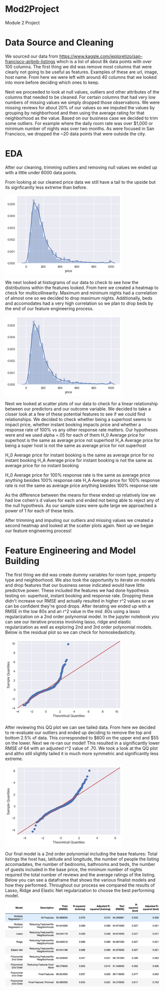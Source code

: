 # Mod2Project
Module 2 Project

# Data Source and Cleaning
We sourced our data from https://www.kaggle.com/jeploretizo/san-francisco-airbnb-listings which is a list of about 8k data points with over 100 columns. The first thing we did was remove most columns that were clearly not going to be useful as features. Examples of these are url, image, host name. From here we were left with around 40 columns that we looked into more before deciding which ones to keep.

Next we proceeded to look at null values, outliers and other attributes of the columns that needed to be cleaned. For certain columns that had very low numbers of missing values we simply dropped those observations. We were missing reviews for about 20% of our values so we imputed the values by grouping by neighborhood and then using the average rating for that neighborhood as the value. Based on our business case we decided to trim some outliers. For example where the daily room rate was over $1,000 or minimum number of nights was over two months. As were focused in San Francisco, we dropped the ~20 data points that were outside the city.

# EDA
After our cleaning, trimming outliers and removing null values we ended up with a little under 6000 data points. 


From looking at our cleaned price data we still have a tail to the upside but its signficantly less extreme than before.

<img src="https://github.com/CaryMosley/Mod2Project/blob/master/cleanprice.png">

We next looked at histograms of our data to check to see how the distributions within the features looked. From here we created a heatmap to check for multicollinearity. Maximum and minimum nights had a correlation of almost one so we decided to drop maximum nights. Additionally, beds and accomodates had a very high correlation so we plan to drop beds by the end of our feature engineering process.

<img src="https://github.com/CaryMosley/Mod2Project/blob/master/cleanprice.png">

Next we looked at scatter plots of our data to check for a linear relationship between our predictors and our outcome variable. We decided to take a closer look at a few of these potential features to see if we could find relationships. We decided to check whether being a superhost seems to impact price, whether instant booking impacts price and whether a response rate of 100% vs any other response rate matters. Our hypotheses were and we used alpha =.05 for each of them
H_0 Average price for superhost is the same as average price not superhost
H_A Average price for being a super host is not the same as average price for not superhost


H_0 Average price for instant booking is the same as average price for no instant booking
H_A Average price for instant booking is not the same as average price for no instant booking

H_0 Average price for 100% response rate is the same as average price anything besides 100% response rate
H_A Average price for 100% response rate is not the same as average price anything besides 100% response rate

As the difference between the means for these ended up relatively low we had low cohen's d values for each and ended not being able to reject any of the null hypothesis. As our sample sizes were quite large we approached a power of 1 for each of these tests.

After trimming and imputing our outliers and missing values we created a second heatmap and looked at the scatter plots again. Next up we began our feature engineering process!

# Feature Engineering and Model Building

The first thing we did was create dummy variables for room type, property type and neighborhood. We also took the opportunity to iterate on models and drop features that our business sense indicated would have little predictive power. These included the features we had done hypothesis testing on: superhost, instant booking and response rate. Dropping these didn't increase our RMSE and actually resulted in higher r^2 values so we can be confident they're good drops. After iterating we ended up with a RMSE in the low 80s and an r^2 value in the mid .60s using a lasso regularization on a 2nd order polynomial model. In the jupyter notebook you can see our iterative process involving lasso, ridge and elastic regularization as well as exploring 2nd and 3rd order polynomial models. Below is the residual plot so we can check for homoskedasticity.

<img src="https://github.com/CaryMosley/Mod2Project/blob/master/QQPlot1.png">

After reviewing this QQ plot we can see tailed data. From here we decided to re-evaluate our outliers and ended up deciding to remove the top and bottom 2.5% of data. This corresponded to $600 on the upper end and $55 on the lower. Next we re-ran our model! This resulted in a significantly lower RMSE of 64 with an adjusted r^2 value of .70. We took a look at the QQ plot and altho still slightly tailed it is much more symmetric and significantly less extreme.

<img src="https://github.com/CaryMosley/Mod2Project/blob/master/QQPlot2.png">

Our final model is a 2nd order polynomial including the base features: Total listings the host has, latitude and longitude, the number of people the listing accomadates, the number of bedrooms, bathrooms and beds, the number of guests included in the base price, the minimum number of nights required the total number of reviews and the average ratings of the listing. Below you can see a dataframe that shows the various finalist models and how they performed. Throughout our process we compared the results of Lasso, Ridge and Elastic Net regularization to choose the best performing model.

<img src="https://github.com/CaryMosley/Mod2Project/blob/master/Comparison.png">
